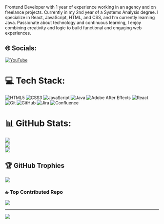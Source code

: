 Frontend Developer with 1 year of experience working in an agency and on freelance projects. Currently in my 2nd year of a Systems Analysis degree. I specialize in React, JavaScript, HTML, and CSS, and I’m currently learning Java. Passionate about technology and continuous learning, I enjoy combining creativity and logic to build functional and engaging web experiences.


## 🌐 Socials:
[![YouTube](https://img.shields.io/badge/YouTube-%23FF0000.svg?logo=YouTube&logoColor=white)](https://youtube.com/@ZhiendlifeAMV) 

# 💻 Tech Stack:
![HTML5](https://img.shields.io/badge/html5-%23E34F26.svg?style=flat&logo=html5&logoColor=white) ![CSS3](https://img.shields.io/badge/css3-%231572B6.svg?style=flat&logo=css3&logoColor=white) ![JavaScript](https://img.shields.io/badge/javascript-%23323330.svg?style=flat&logo=javascript&logoColor=%23F7DF1E) ![Java](https://img.shields.io/badge/java-%23ED8B00.svg?style=flat&logo=openjdk&logoColor=white) ![Adobe After Effects](https://img.shields.io/badge/Adobe%20After%20Effects-9999FF.svg?style=flat&logo=Adobe%20After%20Effects&logoColor=white) ![React](https://img.shields.io/badge/react-%2320232a.svg?style=flat&logo=react&logoColor=%2361DAFB) ![Git](https://img.shields.io/badge/git-%23F05033.svg?style=flat&logo=git&logoColor=white) ![GitHub](https://img.shields.io/badge/github-%23121011.svg?style=flat&logo=github&logoColor=white) ![Jira](https://img.shields.io/badge/jira-%230A0FFF.svg?style=flat&logo=jira&logoColor=white) ![Confluence](https://img.shields.io/badge/confluence-%23172BF4.svg?style=flat&logo=confluence&logoColor=white)
# 📊 GitHub Stats:
![](https://github-readme-stats.vercel.app/api?username=tomasgz7&theme=synthwave&hide_border=false&include_all_commits=true&count_private=true)<br/>
![](https://nirzak-streak-stats.vercel.app/?user=tomasgz7&theme=synthwave&hide_border=false)<br/>
![](https://github-readme-stats.vercel.app/api/top-langs/?username=tomasgz7&theme=synthwave&hide_border=false&include_all_commits=true&count_private=true&layout=compact)

## 🏆 GitHub Trophies
![](https://github-profile-trophy.vercel.app/?username=tomasgz7&theme=radical&no-frame=false&no-bg=true&margin-w=4)

### 🔝 Top Contributed Repo
![](https://github-contributor-stats.vercel.app/api?username=tomasgz7&limit=5&theme=dark&combine_all_yearly_contributions=true)

---
[![](https://visitcount.itsvg.in/api?id=tomasgz7&icon=0&color=0)](https://visitcount.itsvg.in)

<!-- Proudly created with GPRM ( https://gprm.itsvg.in ) -->
